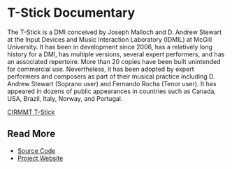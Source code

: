 # T-Stick Documentary

The T-Stick is a DMI conceived by Joseph Malloch and D. Andrew Stewart at the Input Devices and Music Interaction Laboratory (IDMIL) at McGill University. It has been in development since 2006, has a relatively long history for a DMI, has multiple versions, several expert performers, and has an associated repertoire. More than 20 copies have been built unintended for commercial use. Nevertheless, it has been adopted by expert performers and composers as part of their musical practice including D. Andrew Stewart (Soprano user) and Fernando Rocha (Tenor user). It has appeared in dozens of public appearances in countries such as Canada, USA, Brazil, Italy, Norway, and Portugal.

[CIRMMT T-Stick](https://www.youtube.com/watch?v=BudSGA511pg ':include :type=iframe width=560px height=315px')

## Read More
- [Source Code](https://github.com/IDMIL/T-Stick)
- [Project Website](https://www.idmil.org/project/the-t-stick/)